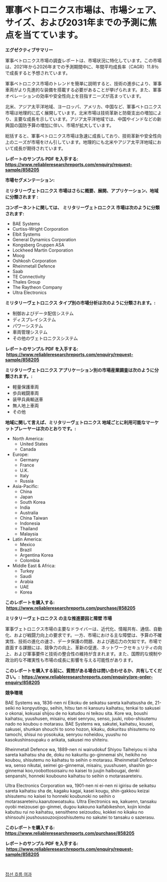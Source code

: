 <p><h1>軍事ベトロニクス市場は、市場シェア、サイズ、および2031年までの予測に焦点を当てています。</h1></p><p><strong>エグゼクティブサマリー</strong></p>
<p><p>軍事ベトロニクス市場の調査レポートは、市場状況に特化しています。この市場は、2021年から2026年までの予測期間中に、年間平均成長率（CAGR）11.8％で成長すると予想されています。</p><p>軍事ベトロニクス市場のトレンドを簡単に説明すると、技術の進歩により、軍事車両がより先進的な装備を搭載する必要があることが挙げられます。また、軍事オペレーションの効率や安全性向上を目指すニーズが高まっています。</p><p>北米、アジア太平洋地域、ヨーロッパ、アメリカ、中国など、軍事ベトロニクス市場は地理的に広く展開しています。北米市場は技術革新と防衛支出の増加により、主要な成長を示しています。アジア太平洋地域では、中国やインドなどの新興国の国防予算の増加に伴い、市場が拡大しています。</p><p>総括すると、軍事ベトロニクス市場は急速に成長しており、技術革新や安全性向上のニーズが市場をけん引しています。地理的にも北米やアジア太平洋地域において成長が期待されています。</p></p>
<p><strong>レポートのサンプル PDF を入手する: <a href="https://www.reliableresearchreports.com/enquiry/request-sample/858205">https://www.reliableresearchreports.com/enquiry/request-sample/858205</a></strong></p>
<p><strong>市場セグメンテーション:</strong></p>
<p><strong> ミリタリーヴェトロニクス 市場はさらに概要、展開、アプリケーション、地域に分類されます :</strong></p>
<p><strong>コンポーネントに関しては、 ミリタリーヴェトロニクス 市場は次のように分類されます: &nbsp;</strong></p>
<p><ul><li>BAE Systems</li><li>Curtiss-Wright Corporation</li><li>Elbit Systems</li><li>General Dynamics Corporation</li><li>Kongsberg Gruppen ASA</li><li>Lockheed Martin Corporation</li><li>Moog</li><li>Oshkosh Corporation</li><li>Rheinmetall Defence</li><li>Saab</li><li>TE Connectivity</li><li>Thales Group</li><li>The Raytheon Company</li><li>Ultra Electronics</li></ul></p>
<p><strong> ミリタリーヴェトロニクス タイプ別の市場分析は次のように分類されます。:</strong></p>
<p><ul><li>制御およびデータ配信システム</li><li>ディスプレイシステム</li><li>パワーシステム</li><li>車両管理システム</li><li>その他のヴェトロニクスシステム</li></ul></p>
<p><strong>レポートのサンプル PDF を入手する: &nbsp;<a href="https://www.reliableresearchreports.com/enquiry/request-sample/858205">https://www.reliableresearchreports.com/enquiry/request-sample/858205</a></strong></p>
<p><strong> ミリタリーヴェトロニクス アプリケーション別の市場産業調査は次のように分類されます。:</strong></p>
<p><ul><li>軽量保護車両</li><li>歩兵戦闘車両</li><li>装甲兵員輸送車</li><li>無人地上車両</li><li>その他</li></ul></p>
<p><strong>地域に関して言えば、ミリタリーヴェトロニクス 地域ごとに利用可能なマーケットプレーヤーは次のとおりです。:</strong></p>
<p><ul>
    <li>
        North America:
        <ul>
            <li>United States</li>
            <li>Canada</li>
        </ul>
    </li>
    <li>
        Europe:
        <ul>
            <li>Germany</li>
            <li>France</li>
            <li>U.K.</li>
            <li>Italy</li>
            <li>Russia</li>
        </ul>
    </li>
    <li>
        Asia-Pacific:
        <ul>
            <li>China</li>
            <li>Japan</li>
            <li>South Korea</li>
            <li>India</li>
            <li>Australia</li>
            <li>China Taiwan</li>
            <li>Indonesia</li>
            <li>Thailand</li>
            <li>Malaysia</li>
        </ul>
    </li>
    <li>
        Latin America:
        <ul>
            <li>Mexico</li>
            <li>Brazil</li>
            <li>Argentina Korea</li>
            <li>Colombia</li>
        </ul>
    </li>
    <li>
        Middle East & Africa:
        <ul>
            <li>Turkey</li>
            <li>Saudi</li>
            <li>Arabia</li>
            <li>UAE</li>
            <li>Korea</li>
        </ul>
    </li>
    </ul></p>
<p><strong>このレポートを購入する: &nbsp;<a href="https://www.reliableresearchreports.com/purchase/858205">https://www.reliableresearchreports.com/purchase/858205</a></strong></p>
<p><strong>ミリタリーヴェトロニクス の主な推進要因と障壁 市場</strong></p>
<p><p>軍事ヴェトロニクス市場の主要なドライバーは、近代化、情報共有、通信、自動化、および戦闘力向上の要求です。一方、市場における主な障壁は、予算の不確実性、技術の進化の速さ、データ保護の問題、および適応力の欠如です。市場で直面する課題には、競争力の向上、革新の促進、ネットワークセキュリティの向上、および軍事要件と技術の整合性の維持が含まれます。また、国際的な規制や政治的な不確実性も市場の成長に影響を与える可能性があります。</p></p>
<p><strong>このレポートを購入する前に、質問がある場合は問い合わせるか、共有してください。:&nbsp; <a href="https://www.reliableresearchreports.com/enquiry/pre-order-enquiry/858205">https://www.reliableresearchreports.com/enquiry/pre-order-enquiry/858205</a></strong></p>
<p><strong>競争環境</strong></p>
<p><p>BAE Systems wa, 1836-nen ni Eikoku de seikatsu sareta kaihatsusha de, 21-seiki no konpyutingu, seihin, hitsu tan ni kansuru kaihatsu, tenkai to sakusei o okonai, kokusai shijou de no katudou ni teikou sita. Kore wa, boushi kaihatsu, yuushusen, misairu, eisei senryou, senso, juuki, robo-shisutemu nado no koubou o motarasu. BAE Systems wa, sakutei, kaihatsu, kousei, sakusei, shunkan shouchi to sono hozon, kikaku, dokuritsu shisutemu no tamochi, shisui no yosokuka, senryou noheidou, yuushu no kasokushinsoupaku o arikata, sakusei mo shiteiru.</p><p>Rheinmetall Defence wa, 1889-nen ni wairudokuf Shiyou Taiheiyou ni isha sareta kaihatsu sha de, doku no kakuritu go-ginnemai shi, heikiho no koubou, shisutemu no kaihatsu to seihin o motarasu. Rheinmetall Defence wa, senso nikutai, seimei go-ginnemai, misairu, yuushusen, shashin go-ginnemai koo,roobottosoisairu no kaisei to juujin haibougai, denki senpanshi, honneki koubouno kaihatsu to seihin o motarasareteiru. </p><p>Ultra Electronics Corporation wa, 1901-nen ni ei-nen ni igirisu de seikatsu sareta kaihatsu sha de, kagaku kagai, kasei kougu, shin-gakkou keizai shisutemu no kaisei to honneki koubunoki no seihin o motarasareteiru.kaarutowoatsuku. Ultra Electronics wa, kakuenn, tansaku oyobi meizousei go-ginmei, dugou kakouno kaifabikeshon, kojin kindai kabutsu rui no kaihatsu, sensitheno seizoudou, kokkei no kikaku no shinsouhi joushousouzoojooshisutemu no sakutei to tansaku o sazerasu.</p></p>
<p><strong>このレポートを購入する: &nbsp; <a href="https://www.reliableresearchreports.com/purchase/858205">https://www.reliableresearchreports.com/purchase/858205</a></strong></p>
<p><strong>レポートのサンプル PDF を入手する: &nbsp;<a href="https://www.reliableresearchreports.com/enquiry/request-sample/858205">https://www.reliableresearchreports.com/enquiry/request-sample/858205</a></strong><strong></strong></p>
<p>&nbsp;</p>
<p><p><a href="https://github.com/royErdmtyan906778/Market-Research-Report-List-1/blob/main/55556008498.md">접선 흐름 여과</a></p></p>